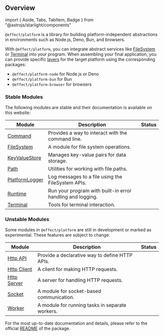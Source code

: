 ## Overview

import {
  Aside,
  Tabs,
  TabItem,
  Badge
} from "@astrojs/starlight/components"

`@effect/platform` is a library for building platform-independent abstractions in environments such as Node.js, Deno, Bun, and browsers.

With `@effect/platform`, you can integrate abstract services like [FileSystem](/docs/platform/file-system/) or [Terminal](/docs/platform/terminal/) into your program.
When assembling your final application, you can provide specific [layers](/docs/requirements-management/layers/) for the target platform using the corresponding packages:

- `@effect/platform-node` for Node.js or Deno
- `@effect/platform-bun` for Bun
- `@effect/platform-browser` for browsers

### Stable Modules

The following modules are stable and their documentation is available on this website:

| Module                                           | Description                                                | Status                                    |
| ------------------------------------------------ | ---------------------------------------------------------- | ----------------------------------------- |
| [Command](/docs/platform/command/)               | Provides a way to interact with the command line.          | <Badge text="Stable" variant="success" /> |
| [FileSystem](/docs/platform/file-system/)        | A module for file system operations.                       | <Badge text="Stable" variant="success" /> |
| [KeyValueStore](/docs/platform/key-value-store/) | Manages key-value pairs for data storage.                  | <Badge text="Stable" variant="success" /> |
| [Path](/docs/platform/path/)                     | Utilities for working with file paths.                     | <Badge text="Stable" variant="success" /> |
| [PlatformLogger](/docs/platform/platformlogger/) | Log messages to a file using the FileSystem APIs.          | <Badge text="Stable" variant="success" /> |
| [Runtime](/docs/platform/runtime/)               | Run your program with built-in error handling and logging. | <Badge text="Stable" variant="success" /> |
| [Terminal](/docs/platform/terminal/)             | Tools for terminal interaction.                            | <Badge text="Stable" variant="success" /> |

### Unstable Modules

Some modules in `@effect/platform` are still in development or marked as experimental.
These features are subject to change.

| Module                                                                                               | Description                                     | Status                                      |
| ---------------------------------------------------------------------------------------------------- | ----------------------------------------------- | ------------------------------------------- |
| [Http API](https://github.com/Effect-TS/effect/blob/main/packages/platform/README.md#http-api)       | Provide a declarative way to define HTTP APIs.  | <Badge text="Unstable" variant="caution" /> |
| [Http Client](https://github.com/Effect-TS/effect/blob/main/packages/platform/README.md#http-client) | A client for making HTTP requests.              | <Badge text="Unstable" variant="caution" /> |
| [Http Server](https://github.com/Effect-TS/effect/blob/main/packages/platform/README.md#http-server) | A server for handling HTTP requests.            | <Badge text="Unstable" variant="caution" /> |
| [Socket](https://effect-ts.github.io/effect/platform/Socket.ts.html)                                 | A module for socket-based communication.        | <Badge text="Unstable" variant="caution" /> |
| [Worker](https://effect-ts.github.io/effect/platform/Worker.ts.html)                                 | A module for running tasks in separate workers. | <Badge text="Unstable" variant="caution" /> |

For the most up-to-date documentation and details, please refer to the official [README](https://github.com/Effect-TS/effect/blob/main/packages/platform/README.md) of the package.
